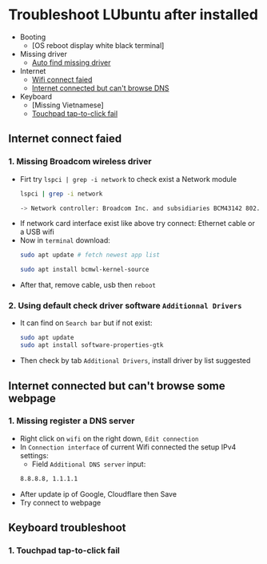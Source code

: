 # Troubleshoot LUbuntu after installed
- Booting
    - [OS reboot display white black terminal]
- Missing driver
    - [Auto find missing driver](#2-using-default-check-driver-software-additionnal-drivers)
- Internet
    - [Wifi connect faied](#wifi-connect-faied)
    - [Internet connected but can't browse DNS](#internet-connected-but-cant-browse-some-webpage)
- Keyboard
    - [Missing Vietnamese]
    - [Touchpad tap-to-click fail](#1-touchpad-tap-to-click-fail)


## Internet connect faied

### 1. Missing Broadcom wireless driver
- Firt try `lspci | grep -i network` to check exist a Network module
    ```bash
    lspci | grep -i network
    
    -> Network controller: Broadcom Inc. and subsidiaries BCM43142 802.11bgn (rev 01)
    ```
- If network card interface exist like above try connect: Ethernet cable or a USB wifi 
- Now in `terminal` download:
    ```bash
    sudo apt update # fetch newest app list
    
    sudo apt install bcmwl-kernel-source
    ```
- After that, remove cable, usb then `reboot`

### 2. Using default check driver software `Additionnal Drivers`
- It can find on `Search bar` but if not exist:
    ``` bash
    sudo apt update
    sudo apt install software-properties-gtk
    ```
- Then check by tab `Additional Drivers`, install driver by list suggested

## Internet connected but can't browse some webpage
### 1. Missing register a DNS server
- Right click on `wifi` on the right down, `Edit connection`
- In `Connection interface` of current Wifi connected the setup IPv4 settings:
    - Field `Additional DNS server` input:
    ```txt
    8.8.8.8, 1.1.1.1
    ```
- After update ip of Google, Cloudflare then Save
- Try connect to webpage


## Keyboard troubleshoot
### 1. Touchpad tap-to-click fail